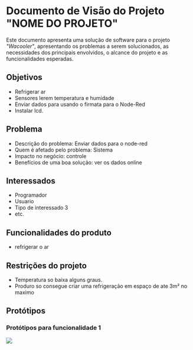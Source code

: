 # Documento de Visão do Projeto "NOME DO PROJETO"

Este documento apresenta uma solução de software para o projeto *"Wacooler"*, 
apresentando os problemas a serem solucionados, as necessidades dos principais envolvidos, o alcance do projeto e as funcionalidades esperadas.

## Objetivos

* Refrigerar ar
* Sensores lerem temperatura e humidade
* Enviar dados para usando o firmata para o Node-Red
* Instalar lcd.

## Problema

* Descrição do problema: Enviar dados para o node-red
* Quem é afetado pelo problema: Sistema
* Impacto no negócio: controle
* Benefícios de uma boa solução: ver os dados online 




 
## Interessados

* Programador
* Usuario
* Tipo de interessado 3
* etc.


## Funcionalidades do produto

* refrigerar o ar


## Restrições do projeto

* Temperatura so baixa alguns graus.
* Produro so consegue criar uma refrigeração em espaço de ate 3m² no maximo

## Protótipos

### Protótipos para funcionalidade 1

![](proto1.png)


